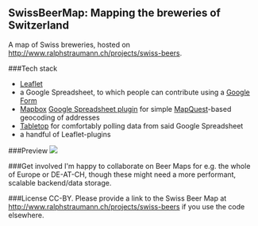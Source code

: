 SwissBeerMap: Mapping the breweries of Switzerland
--------------------------------------------------

A map of Swiss breweries, hosted on http://www.ralphstraumann.ch/projects/swiss-beers. 

###Tech stack
* [Leaflet](https://github.com/Leaflet/Leaflet) 
* a Google Spreadsheet, to which people can contribute using a [Google Form](https://docs.google.com/forms/d/1L3_8pJ3zrXg7faPyVTSzP_MhXPMgcYYiNF82852msV8/viewform)
* [Mapbox](https://www.mapbox.com) [Google Spreadsheet plugin](https://www.mapbox.com/tilemill/docs/guides/google-docs/#geocoding) for simple [MapQuest](http://developer.mapquest.com/web/products/dev-services/geocoding-ws)-based geocoding of addresses
* [Tabletop](https://github.com/jsoma/tabletop) for comfortably polling data from said Google Spreadsheet
* a handful of Leaflet-plugins

###Preview
[<img src="http://www.ralphstraumann.ch/projects/swiss-beers/img/share_picture.jpg"/>](http://www.ralphstraumann.ch/projects/swiss-beers)

###Get involved
I'm happy to collaborate on Beer Maps for e.g. the whole of Europe or DE-AT-CH, though these might need a more performant, scalable backend/data storage.

###License
CC-BY. Please provide a link to the Swiss Beer Map at http://www.ralphstraumann.ch/projects/swiss-beers if you use the code elsewhere.
